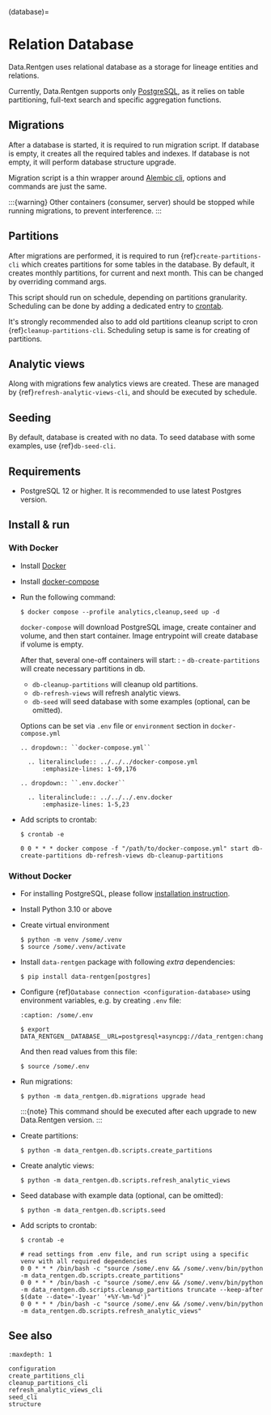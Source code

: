 (database)=

# Relation Database

Data.Rentgen uses relational database as a storage for lineage entities and relations.

Currently, Data.Rentgen supports only [PostgreSQL](https://www.postgresql.org/), as it relies on table partitioning,
full-text search and specific aggregation functions.

## Migrations

After a database is started, it is required to run migration script.
If database is empty, it creates all the required tables and indexes.
If database is not empty, it will perform database structure upgrade.

Migration script is a thin wrapper around [Alembic cli](https://alembic.sqlalchemy.org/en/latest/tutorial.html#running-our-first-migration),
options and commands are just the same.

:::{warning}
Other containers (consumer, server) should be stopped while running migrations, to prevent interference.
:::

## Partitions

After migrations are performed, it is required to run {ref}`create-partitions-cli` which creates partitions for some tables in the database.
By default, it creates monthly partitions, for current and next month. This can be changed by overriding command args.

This script should run on schedule, depending on partitions granularity.
Scheduling can be done by adding a dedicated entry to [crontab](https://help.ubuntu.com/community/CronHowto).

It's strongly recommended also to add old partitions cleanup script to cron {ref}`cleanup-partitions-cli`.
Scheduling setup is same is for creating of partitions.

## Analytic views

Along with migrations few analytics views are created. These are managed by {ref}`refresh-analytic-views-cli`,
and should be executed by schedule.

## Seeding

By default, database is created with no data. To seed database with some examples, use {ref}`db-seed-cli`.

## Requirements

- PostgreSQL 12 or higher. It is recommended to use latest Postgres version.

## Install & run

### With Docker

- Install [Docker](https://docs.docker.com/engine/install/)

- Install [docker-compose](https://github.com/docker/compose/releases/)

- Run the following command:

  ```console
  $ docker compose --profile analytics,cleanup,seed up -d
  ```

  `docker-compose` will download PostgreSQL image, create container and volume, and then start container.
  Image entrypoint will create database if volume is empty.

  After that, several one-off containers will start:
  : - `db-create-partitions` will create necessary partitions in db.
    - `db-cleanup-partitions` will cleanup old partitions.
    - `db-refresh-views` will refresh analytic views.
    - `db-seed` will seed database with some examples (optional, can be omitted).

  Options can be set via `.env` file or `environment` section in `docker-compose.yml`

  ```{eval-rst}
  .. dropdown:: ``docker-compose.yml``

    .. literalinclude:: ../../../docker-compose.yml
        :emphasize-lines: 1-69,176
  ```

  ```{eval-rst}
  .. dropdown:: ``.env.docker``

    .. literalinclude:: ../../../.env.docker
        :emphasize-lines: 1-5,23
  ```

- Add scripts to crontab:

  ```console
  $ crontab -e
  ```

  ```text
  0 0 * * * docker compose -f "/path/to/docker-compose.yml" start db-create-partitions db-refresh-views db-cleanup-partitions
  ```

### Without Docker

- For installing PostgreSQL, please follow [installation instruction](https://www.postgresql.org/download/).

- Install Python 3.10 or above

- Create virtual environment

  ```console
  $ python -m venv /some/.venv
  $ source /some/.venv/activate
  ```

- Install `data-rentgen` package with following *extra* dependencies:

  ```console
  $ pip install data-rentgen[postgres]
  ```

- Configure {ref}`Database connection <configuration-database>` using environment variables, e.g. by creating `.env` file:

  ```{code-block} console
  :caption: /some/.env

  $ export DATA_RENTGEN__DATABASE__URL=postgresql+asyncpg://data_rentgen:changeme@localhost:5432/data_rentgen
  ```

  And then read values from this file:

  ```console
  $ source /some/.env
  ```

- Run migrations:

  ```console
  $ python -m data_rentgen.db.migrations upgrade head
  ```

  :::{note}
  This command should be executed after each upgrade to new Data.Rentgen version.
  :::

- Create partitions:

  ```console
  $ python -m data_rentgen.db.scripts.create_partitions
  ```

- Create analytic views:

  ```console
  $ python -m data_rentgen.db.scripts.refresh_analytic_views
  ```

- Seed database with example data (optional, can be omitted):

  ```console
  $ python -m data_rentgen.db.scripts.seed
  ```

- Add scripts to crontab:

  ```console
  $ crontab -e
  ```

  ```text
  # read settings from .env file, and run script using a specific venv with all required dependencies
  0 0 * * * /bin/bash -c "source /some/.env && /some/.venv/bin/python -m data_rentgen.db.scripts.create_partitions"
  0 0 * * * /bin/bash -c "source /some/.env && /some/.venv/bin/python -m data_rentgen.db.scripts.cleanup_partitions truncate --keep-after $(date --date='-1year' '+%Y-%m-%d')"
  0 0 * * * /bin/bash -c "source /some/.env && /some/.venv/bin/python -m data_rentgen.db.scripts.refresh_analytic_views"
  ```

## See also

```{toctree}
:maxdepth: 1

configuration
create_partitions_cli
cleanup_partitions_cli
refresh_analytic_views_cli
seed_cli
structure
```
